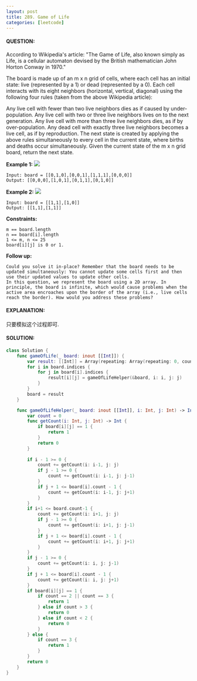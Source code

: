 ```yaml
---
layout: post
title: 289. Game of Life
categories: [leetcode]
---
```

#### QUESTION:
According to Wikipedia's article: "The Game of Life, also known simply as Life, is a cellular automaton devised by the British mathematician John Horton Conway in 1970."

The board is made up of an m x n grid of cells, where each cell has an initial state: live (represented by a 1) or dead (represented by a 0). Each cell interacts with its eight neighbors (horizontal, vertical, diagonal) using the following four rules (taken from the above Wikipedia article):

Any live cell with fewer than two live neighbors dies as if caused by under-population.
Any live cell with two or three live neighbors lives on to the next generation.
Any live cell with more than three live neighbors dies, as if by over-population.
Any dead cell with exactly three live neighbors becomes a live cell, as if by reproduction.
The next state is created by applying the above rules simultaneously to every cell in the current state, where births and deaths occur simultaneously. Given the current state of the m x n grid board, return the next state.

 

__Example 1:__
![](https://assets.leetcode.com/uploads/2020/12/26/grid1.jpg)
```
Input: board = [[0,1,0],[0,0,1],[1,1,1],[0,0,0]]
Output: [[0,0,0],[1,0,1],[0,1,1],[0,1,0]]
```
__Example 2:__
![](https://assets.leetcode.com/uploads/2020/12/26/grid2.jpg)
```
Input: board = [[1,1],[1,0]]
Output: [[1,1],[1,1]]
```
 

__Constraints:__
```
m == board.length
n == board[i].length
1 <= m, n <= 25
board[i][j] is 0 or 1.
```
 

__Follow up:__
```
Could you solve it in-place? Remember that the board needs to be updated simultaneously: You cannot update some cells first and then use their updated values to update other cells.
In this question, we represent the board using a 2D array. In principle, the board is infinite, which would cause problems when the active area encroaches upon the border of the array (i.e., live cells reach the border). How would you address these problems?
```
#### EXPLANATION:

只要模拟这个过程即可.

#### SOLUTION:
```swift
class Solution {
    func gameOfLife(_ board: inout [[Int]]) {
        var result: [[Int]] = Array(repeating: Array(repeating: 0, count: board[0].count), count: board.count)
        for i in board.indices {
            for j in board[i].indices {
                result[i][j] = gameOfLifeHelper(&board, i: i, j: j)
            }
        }
        board = result
    }

    func gameOfLifeHelper(_ board: inout [[Int]], i: Int, j: Int) -> Int {
        var count = 0
        func getCount(i: Int, j: Int) -> Int {
            if board[i][j] == 1 {
                return 1
            }
            return 0
        }
        
        if i - 1 >= 0 {
            count += getCount(i: i-1, j: j)
            if j - 1 >= 0 {
                count += getCount(i: i-1, j: j-1)
            }
            if j + 1 <= board[i].count - 1 {
                count += getCount(i: i-1, j: j+1)
            }
        }
        if i+1 <= board.count-1 {
            count += getCount(i: i+1, j: j)
            if j - 1 >= 0 {
                count += getCount(i: i+1, j: j-1)
            }
            if j + 1 <= board[i].count - 1 {
                count += getCount(i: i+1, j: j+1)
            }
        }
        if j - 1 >= 0 {
            count += getCount(i: i, j: j-1)
        }
        if j + 1 <= board[i].count - 1 {
            count += getCount(i: i, j: j+1)
        }
        if board[i][j] == 1 {
            if count == 2 || count == 3 {
                return 1
            } else if count > 3 {
                return 0
            } else if count < 2 {
                return 0
            }
        } else {
            if count == 3 {
                return 1
            }
        }
        return 0
    }
}
```
